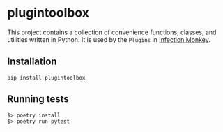 # plugintoolbox

This project contains a collection of convenience functions, classes, and
utilities written in Python. It is used by the `Plugins` in [Infection
Monkey](https://github.com/guardicore/monkey).

## Installation
`pip install plugintoolbox`

## Running tests
```
$> poetry install
$> poetry run pytest
```
